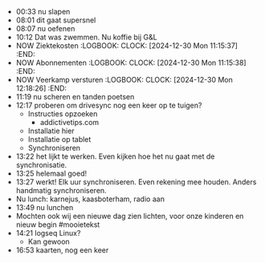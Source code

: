- 00:33 nu slapen
- 08:01 dit gaat supersnel
- 08:07 nu oefenen
- 10:12 Dat was zwemmen. Nu koffie bij G&L
- NOW Ziektekosten
  :LOGBOOK:
  CLOCK: [2024-12-30 Mon 11:15:37]
  :END:
- NOW Abonnementen
  :LOGBOOK:
  CLOCK: [2024-12-30 Mon 11:15:38]
  :END:
- NOW Veerkamp versturen
  :LOGBOOK:
  CLOCK: [2024-12-30 Mon 12:18:26]
  :END:
- 11:19 nu scheren en tanden poetsen
- 12:17 proberen om drivesync nog een keer op te tuigen?
	- Instructies opzoeken
		- addictivetips.com
	- Installatie hier
	- Installatie op tablet
	- Synchroniseren
- 13:22 het lijkt te werken. Even kijken hoe het nu gaat met de synchronisatie.
- 13:25 helemaal goed!
- 13:27 werkt! Elk uur synchroniseren. Even rekening mee houden. Anders handmatig synchroniseren.
- Nu lunch: karnejus, kaasboterham, radio aan
- 13:49 nu lunchen
- Mochten ook wij een nieuwe dag zien lichten, voor onze kinderen en nieuw begin #mooietekst
- 14:21 logseq Linux?
	- Kan gewoon
- 16:53 kaarten, nog een keer